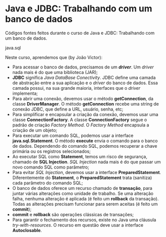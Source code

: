 # Java e JDBC: Trabalhando com um banco de dados

Códigos fontes feitos durante o curso de Java e JDBC: Trabalhando com um banco de dados.

java.sql

Neste curso, aprendemos que (by João Victor):
- Para acessar o banco de dados, precisamos de um <b><i>driver</i></b>. Um <i>driver</i> nada mais é do que uma biblioteca (JAR);
- <b>JDBC</b> significa <i>Java DataBase Conectivity</i>. JDBC define uma camada de abstração entre a sua aplicação e o <i>driver</i> do banco de dados. Essa camada possui, na sua grande maioria, interfaces que o <i>driver</i> implementa;
- Para abrir uma conexão, devemos usar o método <b>getConnection</b>, da classe <b>DriverManager</b>. O método <b>getConnection</b> recebe uma string de conexão JDBC, que define a URL, usuário, senha, etc;
- Para simplificar e encapsular a criação da conexão, devemos usar uma classe <b>ConnectionFactory</b>. A classe <b>ConnectionFactory</b> segue o padrão de criação <i>Factory Method</i>. O <i>Factory Method</i> encapsula a criação de um objeto;
- Para executar um comando SQL, podemos usar a interface <b>java.sql.Statement</b>. O método <b>execute</b> envia o comando para o banco de dados. Dependendo do comando SQL, podemos recuperar a chave primária ou os registros selecionados;
- Ao executar SQL como <b>Statement</b>, temos um risco de segurança, chamado de <b>SQL Injection</b>. <i>SQL Injection</i> nada mais é do que passar um novo comando SQL como parâmetro;
- Para evitar <i>SQL Injection</i>, devemos usar a interface <b>PreparedStatement</b>. Diferentemente do <b>Statement</b>, o <b>PreparedStatement</b> trata (sanitiza) cada parâmetro do comando SQL;
- O banco de dados oferece um recurso chamado de <b>transação</b>, para juntar várias alterações como unidade de trabalho. Se uma alteração falha, nenhuma alteração é aplicada (é feito um <b>rollback</b> da transação). Todas as alterações precisam funcionar para serem aceitas (é feito um <b>commit</b>);
- <b>commit</b> e <b>rollback</b> são operações clássicas de transações;
- Para garantir o fechamento dos recursos, existe no Java uma cláusula <i>try-with-resources</i>. O recurso em questão deve usar a interface <b>Autoclosable</b>.
